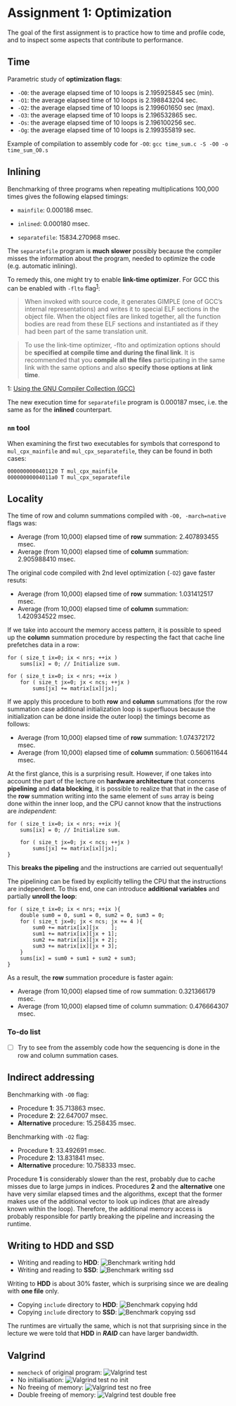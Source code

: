 [//]: # (To preview markdown file in Emacs type C-c C-c p)

# Assignment 1: Optimization
The goal of the first assignment is to practice how to time and profile code,
and to inspect some aspects that contribute to performance.

## Time
Parametric study of **optimization flags**:

- `-O0`: the average elapsed time of 10 loops is 2.195925845 sec (min).
- `-O1`: the average elapsed time of 10 loops is 2.198843204 sec.
- `-O2`: the average elapsed time of 10 loops is 2.199601650 sec (max).
- `-O3`: the average elapsed time of 10 loops is 2.196532865 sec.
- `-Os`: the average elapsed time of 10 loops is 2.196100256 sec.
- `-Og`: the average elapsed time of 10 loops is 2.199355819 sec.

Example of compilation to assembly code for `-O0`:
`gcc time_sum.c -S -O0 -o time_sum_O0.s`


## Inlining
Benchmarking of three programs when repeating multiplications 100,000 times
gives the following elapsed timings:

- `mainfile`: 0.000186 msec.

- `inlined`: 0.000180 msec.

- `separatefile`: 15834.270968 msec.

The `separatefile` program is **much slower** possibly because the compiler
misses the information about the program, needed to optimize the
code (e.g. automatic inlining).

To remedy this, one might try to enable **link-time optimizer**.
For GCC this can be enabled with `-flto` flag<sup>[1](#myfootnote1)</sup>:
> When invoked with source code, it generates GIMPLE (one of GCC’s internal representations) 
> and writes it to special ELF sections in the object file. 
> When the object files are linked together, all the function bodies are read from these ELF
> sections and instantiated as if they had been part of the same translation unit.

> To use the link-time optimizer, -flto and optimization options should be
> **specified at compile time and during the final link**.
> It is recommended that you **compile all the files** participating in the same link with
> the same options and also **specify those options at link time**.

<a name="myfootnote1">1</a>: [Using the GNU Compiler Collection (GCC)](https://gcc.gnu.org/onlinedocs/gcc/Optimize-Options.html)

The new execution time for `separatefile` program is 0.000187 msec, i.e. the same as for
the **inlined** counterpart.

### `nm` tool
When examining the first two executables for symbols that correspond to
`mul_cpx_mainfile` and `mul_cpx_separatefile`, they can be found in
both cases:
```
0000000000401120 T mul_cpx_mainfile
00000000004011a0 T mul_cpx_separatefile
```


## Locality
The time of row and column summations compiled with `-O0, -march=native` flags was:

- Average (from 10,000) elapsed time of **row** summation: 2.407893455 msec.
- Average (from 10,000) elapsed time of **column** summation: 2.905988410 msec.


The original code compiled with 2nd level optimization (`-O2`) gave faster resuts:

- Average (from 10,000) elapsed time of **row** summation: 1.031412517 msec.
- Average (from 10,000) elapsed time of **column** summation: 1.420934522 msec.

If we take into account the memory access pattern, it is possible to
speed up the **column** summation procedure by respecting the fact that cache
line prefetches data in a row:
```
for ( size_t ix=0; ix < nrs; ++ix )
    sums[ix] = 0; // Initialize sum.
    
for ( size_t ix=0; ix < nrs; ++ix )
    for ( size_t jx=0; jx < ncs; ++jx )
        sums[jx] += matrix[ix][jx];
```
If we apply this procedure to both **row** and **column** summations (for the row
summation case additional initialization loop is superfluous because the initialization
can be done inside the outer loop) the timings become as follows:

- Average (from 10,000) elapsed time of **row** summation: 1.074372172 msec.
- Average (from 10,000) elapsed time of **column** summation: 0.560611644 msec.

At the first glance, this is a surprising result.
However, if one takes into account the part of the lecture on **hardware architecture**
that concerns **pipelining** and **data blocking**,
it is possible to realize that that in the case of the **row** summation writing into 
the same element of `sums` array is being done within the inner loop, and the
CPU cannot know that the instructions are _independent_:
```
for ( size_t ix=0; ix < nrs; ++ix ){
    sums[ix] = 0; // Initialize sum.

    for ( size_t jx=0; jx < ncs; ++jx )
        sums[jx] += matrix[ix][jx];
}
```
This **breaks the pipeling** and the instructions are carried out sequentually!

The pipelining can be fixed by explicitly telling the CPU that the instructions
are independent.
To this end, one can introduce **additional variables** and partially
**unroll the loop**:
```
for ( size_t ix=0; ix < nrs; ++ix ){
    double sum0 = 0, sum1 = 0, sum2 = 0, sum3 = 0;
    for ( size_t jx=0; jx < ncs; jx += 4 ){
        sum0 += matrix[ix][jx    ];
        sum1 += matrix[ix][jx + 1];
        sum2 += matrix[ix][jx + 2];
        sum3 += matrix[ix][jx + 3];
    }
    sums[ix] = sum0 + sum1 + sum2 + sum3;
}
```
As a result, the **row** summation procedure is faster again:

- Average (from 10,000) elapsed time of row summation: 0.321366179 msec.
- Average (from 10,000) elapsed time of column summation: 0.476664307 msec.

### To-do list
- [ ] Try to see from the assembly code how the sequencing is done in the row and 
      column summation cases.


## Indirect addressing
Benchmarking with `-O0` flag:

- Procedure **1**: 35.713863 msec.
- Procedure **2**: 22.647007 msec.
- **Alternative** procedure: 15.258435 msec.

Benchmarking with `-O2` flag:

- Procedure **1**: 33.492691 msec.
- Procedure **2**: 13.831841 msec.
- **Alternative** procedure: 10.758333 msec.

Procedure **1** is considerably slower than the rest, probably due to cache misses
due to large jumps in indices.
Procedures **2** and the **alternative** one have very similar elapsed times
and the algorithms, except that the former makes use of the additional vector
to look up indices (that are already known within the loop).
Therefore, the additional memory access is probably responsible for partly breaking
the pipeline and increasing the runtime.


## Writing to HDD and SSD
- Writing and reading to **HDD**:
![Benchmark writing hdd](./img/benchmark_write_hdd.png)
- Writing and reading to **SSD**:
![Benchmark writing ssd](./img/benchmark_write_ssd.png)

Writing to **HDD** is about 30\% faster, which is surprising since we are
dealing with **one file** only.

- Copying `include` directory to **HDD**:
![Benchmark copying hdd](./img/benchmark_copy_hdd.png)
- Copying `include` directory to **SSD**:
![Benchmark copying ssd](./img/benchmark_copy_ssd.png)

The runtimes are virtually the same, which is not that surprising
since in the lecture we were told that **HDD** in **_RAID_** can
have larger bandwidth.


## Valgrind
- `memcheck` of original program:
![Valgrind test](./img/valgrind_test.png)
- No initialisation:
![Valgrind test no init](./img/valgrind_test_no_init.png)
- No freeing of memory:
![Valgrind test no free](./img/valgrind_test_no_free.png)
- Double freeing of memory:
![Valgrind test double free](./img/valgrind_test_double_free.png)
